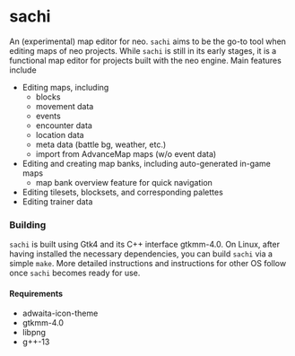 # sachi
An (experimental) map editor for neo. `sachi` aims to be the go-to tool when editing maps of neo projects.
While `sachi` is still in its early stages, it is a functional map editor for projects built
with the neo engine. Main features include

- Editing maps, including
    - blocks
    - movement data
    - events
    - encounter data
    - location data
    - meta data (battle bg, weather, etc.)
    - import from AdvanceMap maps (w/o event data)
- Editing and creating map banks, including auto-generated in-game maps
    - map bank overview feature for quick navigation
- Editing tilesets, blocksets, and corresponding palettes
- Editing trainer data

### Building

`sachi` is built using Gtk4 and its C++ interface gtkmm-4.0. On Linux, after having installed the necessary dependencies,
you can build `sachi` via a simple `make`. More detailed instructions and instructions for other OS follow once `sachi` becomes ready for use.

#### Requirements

- adwaita-icon-theme
- gtkmm-4.0
- libpng
- g++-13
